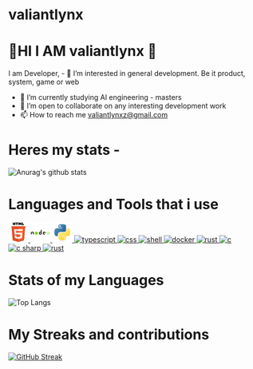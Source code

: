 


<!---
valiantlynx/valiantlynx is a ✨ special ✨ repository because its `README.md` (this file) appears on your GitHub profile.
You can click the Preview link to take a look at your changes.
--->

# valiantlynx
# 👋HI I AM valiantlynx 👋
I am Developer, - 👀 I’m interested in general development. Be it product, system, game or web
- 🌱 I’m currently studying AI engineering - masters
- 💞️ I’m open to collaborate on any interesting development work
- 📫 How to reach me valiantlynxz@gmail.com
# Heres my stats - <br >
![Anurag's github stats](https://github-readme-stats.vercel.app/api?username=valiantlynx)


# Languages and Tools that i use
 <a href="https://www.w3.org/html/" target="_blank"> 
 <img src="https://raw.githubusercontent.com/devicons/devicon/master/icons/html5/html5-original-wordmark.svg" alt="html5" width="40" height="40"/> </a>
 
 <a href="https://nodejs.org" target="_blank">
 <img src="https://raw.githubusercontent.com/devicons/devicon/master/icons/nodejs/nodejs-original-wordmark.svg" alt="nodejs" width="40" height="40"/> </a> 
 
 <a href="https://www.python.org" target="_blank">
 <img src="https://raw.githubusercontent.com/devicons/devicon/master/icons/python/python-original.svg" alt="python" width="40" height="40"/> </a> 
 
 <a href="https://www.typescriptlang.org/" width="40" height="40"/> 
 <img src="https://cdn.jsdelivr.net/gh/devicons/devicon/icons/typescript/typescript-original.svg" alt="typescript" width="40" height="40"/> </a> 
 
 <a href="https://www.w3.org/html/" target="_blank"> 
 <img src="https://cdn.jsdelivr.net/gh/devicons/devicon/icons/css3/css3-original-wordmark.svg" alt="css" width="40" height="40"/> </a>
 
  <a href="https://www.w3.org/html/" target="_blank"> 
 <img src="https://cdn.jsdelivr.net/gh/devicons/devicon/icons/bash/bash-original.svg" alt="shell" width="40" height="40"/> </a>
 
 <a href="https://www.w3.org/html/" target="_blank"> 
 <img src="https://cdn.jsdelivr.net/gh/devicons/devicon/icons/docker/docker-original-wordmark.svg" alt="docker" width="40" height="40"/> </a>
 
  <a href="https://www.w3.org/html/" target="_blank"> 
 <img src="https://cdn.jsdelivr.net/gh/devicons/devicon/icons/rust/rust-plain.svg" alt="rust" width="40" height="40"/> </a>
 
   <a href="https://www.w3.org/html/" target="_blank"> 
 <img src="https://cdn.jsdelivr.net/gh/devicons/devicon/icons/c/c-original.svg" alt="c" width="40" height="40"/> </a>
 
 <a href="https://www.w3.org/html/" target="_blank"> 
 <img src="https://cdn.jsdelivr.net/gh/devicons/devicon/icons/csharp/csharp-original.svg" alt="c sharp" width="40" height="40"/> </a>
 
  <a href="https://www.w3.org/html/" target="_blank"> 
 <img src="https://cdn.jsdelivr.net/gh/devicons/devicon/icons/cplusplus/cplusplus-original.svg" alt="rust" width="c plus plus" height="40"/> </a>
 
# Stats of my Languages 
![Top Langs](https://github-readme-stats.vercel.app/api/top-langs/?username=valiantlynx&layout=compact)

# My Streaks and contributions
[![GitHub Streak](http://github-readme-streak-stats.herokuapp.com?user=valiantlynx&theme=dark&hide_border=true)](https://github.com/DenverCoder1/github-readme-streak-stats)
